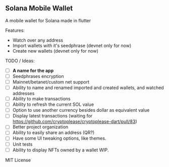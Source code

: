 ## Solana Mobile Wallet

A mobile wallet for Solana made in flutter

Features:
- Watch over any address
- Import wallets with it's seedphrase (devnet only for now)
- Create new wallets (devnet only for now)

TODO / Ideas:
- [ ] **A name for the app**
- [ ] Seedphrases encryption
- [ ] Mainnet/betanet/custom net support
- [ ] Ability to name and renamed imported and created wallets, and watched addresses
- [ ] Ability to make transactions
- [ ] Ability to refresh the current SOL value
- [ ] Option to use another currency besides dollar as equivalent value
- [ ] Display latest transactions (waiting for https://github.com/cryptoplease/cryptoplease-dart/pull/83)
- [ ] Better project organization
- [ ] Ability to easily share an address (QR?)
- [ ] Have some UI tweaking options, like themes.
- [ ] Unit tests
- [ ] Ability to display NFTs owned by a wallet 
WIP.

MIT License